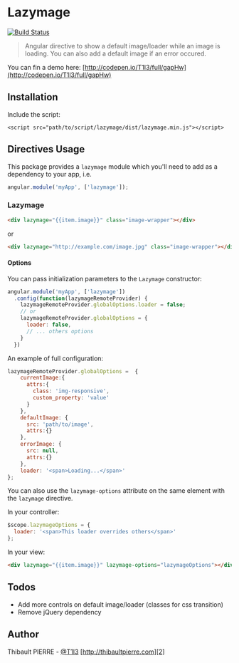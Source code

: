 # Lazymage

[![Build Status](https://travis-ci.org/T1l3/Lazymage.svg?branch=master)](https://travis-ci.org/T1l3/Lazymage)

> Angular directive to show a default image/loader while an image is loading. You can also add a default image if an error occured.

You can fin a demo here: [http://codepen.io/T1l3/full/gapHw](http://codepen.io/T1l3/full/gapHw)

## Installation

Include the script:

`<script src="path/to/script/lazymage/dist/lazymage.min.js"></script>`

## Directives Usage

This package provides a `lazymage` module which you'll need to add as a dependency to your app, i.e.

```javascript
angular.module('myApp', ['lazymage']);
```

### Lazymage

```html
<div lazymage="{{item.image}}" class="image-wrapper"></div>
```

or

```html
<div lazymage="http://example.com/image.jpg" class="image-wrapper"></div>
```

#### Options

You can pass initialization parameters to the `Lazymage` constructor:

```javascript
angular.module('myApp', ['lazymage'])
  .config(function(lazymageRemoteProvider) {
    lazymageRemoteProvider.globalOptions.loader = false;
    // or
    lazymageRemoteProvider.globalOptions = {
      loader: false,
      // ... others options
    }
  })
```

 An example of full configuration:

```javascript
lazymageRemoteProvider.globalOptions =  {
    currentImage:{
      attrs:{
        class: 'img-responsive',
        custom_property: 'value'
      }
    },
    defaultImage: {
      src: 'path/to/image',
      attrs:{}
    },
    errorImage: {
      src: null,
      attrs:{}
    },
    loader: '<span>Loading...</span>'
};
```
You can also use the `lazymage-options` attribute on the same element with the `lazymage` directive.

In your controller:

```javascript
$scope.lazymageOptions = {
  loader: '<span>This loader overrides others</span>'
};
```

In your view:

```html
<div lazymage="{{item.image}}" lazymage-options="lazymageOptions"></div>
```

## Todos

  - Add more controls on default image/loader (classes for css transition)
  - Remove jQuery dependency

## Author

Thibault PIERRE - [@T1l3][1]
[http://thibaultpierre.com][2]


  [1]: http://twitter.com/T1l3
  [2]: http://thibaultpierre.com
